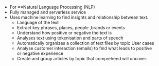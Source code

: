 - For ==Natural Language Processing (NLP)
- Fully managed and serverless service
- Uses machine learning to find insights and relationship between text.
  - Language of the text
  - Extract key phrases, places, people ,brands or events
  - Understand how positive or negative the text is
  - Analyses text using tokenisation and parts of speech
  - Automatically organizes a collection of text files by topic
User cases 
  - Analyse customer interaction (emails) to find what leads to positive or negative experience
  - Create and group articles by topic that comprehend will uncover.


